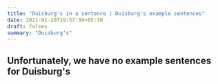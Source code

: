 ```yaml
---
title: "Duisburg's in a sentence | Duisburg's example sentences"
date: 2021-01-20T19:57:50+05:30
draft: falses
summary: "Duisburg's"
---
```

## Unfortunately, we have no example sentences for Duisburg's                 
